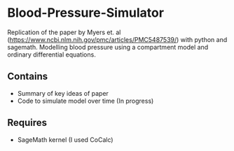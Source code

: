 # Blood-Pressure-Simulator
Replication of the paper by Myers et. al (https://www.ncbi.nlm.nih.gov/pmc/articles/PMC5487539/) with python and sagemath. Modelling blood pressure using a compartment model and ordinary differential equations.

## Contains
- Summary of key ideas of paper
- Code to simulate model over time (In progress)

## Requires
- SageMath kernel (I used CoCalc)
